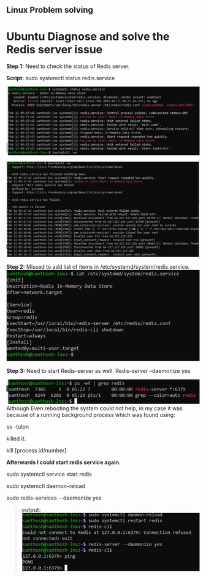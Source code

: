 ## Linux Problem solving

# Ubuntu Diagnose and solve the Redis server issue

**Step 1:** Need to check the status of Redis server.

**Script:** sudo systemctl status redis.service

![](media/21b0a6292a57c7d121a303e65e94eddc.png)

![](media/6b7557a94d0df120e18dcc2d73daa7d7.png)

**Step 2:** Missed to add list of items in /etc/systemd/system/redis.service.  
![](media/e9bf46c3091777ca22b7ac276cc601f8.png)

**Step 3:** Need to start Redis-server as well. Redis-server –daemonize yes

![](media/4cb24028cfc948c68cb1f03cfa1b799e.png)
Although Even rebooting the system could not help, in my case it was because of
a running background process which was found using:

ss -tulpn

killed it.

kill [process id/number]

**Afterwards I could start redis service again.**

sudo systemctl service start redis

sudo systemctl daemon-reload

sudo redis-services --daemonize yes

>**output:**
![](media/3a09a17fd7539328e5b56584bb95813b.png)
